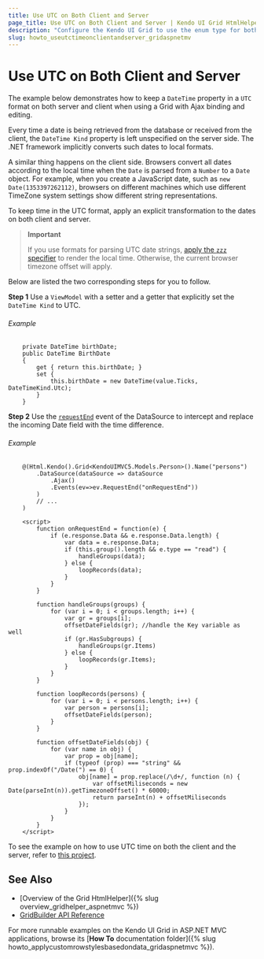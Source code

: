 ```yaml
---
title: Use UTC on Both Client and Server
page_title: Use UTC on Both Client and Server | Kendo UI Grid HtmlHelper
description: "Configure the Kendo UI Grid to use the enum type for both displaying and editing."
slug: howto_useutctimeonclientandserver_gridaspnetmv
---
```


# Use UTC on Both Client and Server

The example below demonstrates how to keep a `DateTime` property in a `UTC` format on both server and client when using a Grid with Ajax binding and editing.

Every time a date is being retrieved from the database or received from the client, the `DateTime Kind` property is left unspecified on the server side. The .NET framework implicitly converts such dates to local formats.

A similar thing happens on the client side. Browsers convert all dates according to the local time when the `Date` is parsed from a `Number` to a `Date` object. For example, when you create a JavaScript date, such as `new Date(1353397262112)`, browsers on different machines which use different TimeZone system settings show different string representations.

To keep time in the UTC format, apply an explicit transformation to the dates on both client and server.

> **Important**
>
> If you use formats for parsing UTC date strings, [apply the `zzz` specifier](http://docs.telerik.com/kendo-ui/framework/globalization/dateparsing#parse-utc-date-strings) to render the local time. Otherwise, the current browser timezone offset will apply.

Below are listed the two corresponding steps for you to follow.

**Step 1** Use a `ViewModel` with a setter and a getter that explicitly set the `DateTime Kind` to UTC.

###### Example

```
    private DateTime birthDate;
    public DateTime BirthDate
    {
        get { return this.birthDate; }
        set {
            this.birthDate = new DateTime(value.Ticks, DateTimeKind.Utc);
        }
    }
```

**Step 2** Use the [`requestEnd`](/api/javascript/data/datasource#requestend) event of the DataSource to intercept and replace the incoming Date field with the time difference.

###### Example

```
    @(Html.Kendo().Grid<KendoUIMVC5.Models.Person>().Name("persons")
        .DataSource(dataSource => dataSource
            .Ajax()
            .Events(ev=>ev.RequestEnd("onRequestEnd"))
        )
        // ...
    )

    <script>
        function onRequestEnd = function(e) {
            if (e.response.Data && e.response.Data.length) {
                var data = e.response.Data;
                if (this.group().length && e.type == "read") {
                    handleGroups(data);
                } else {
                    loopRecords(data);
                }
            }
        }

        function handleGroups(groups) {
            for (var i = 0; i < groups.length; i++) {
                var gr = groups[i];
                offsetDateFields(gr); //handle the Key variable as well
                if (gr.HasSubgroups) {
                    handleGroups(gr.Items)
                } else {
                    loopRecords(gr.Items);
                }
            }
        }

        function loopRecords(persons) {
            for (var i = 0; i < persons.length; i++) {
                var person = persons[i];
                offsetDateFields(person);
            }
        }

        function offsetDateFields(obj) {
            for (var name in obj) {
                var prop = obj[name];
                if (typeof (prop) === "string" && prop.indexOf("/Date(") == 0) {
                    obj[name] = prop.replace(/\d+/, function (n) {
                        var offsetMiliseconds = new Date(parseInt(n)).getTimezoneOffset() * 60000;
                        return parseInt(n) + offsetMiliseconds
                    });
                }
            }
        }
    </script>
```

To see the example on how to use UTC time on both the client and the server, refer to [this project](https://github.com/telerik/ui-for-aspnet-mvc-examples/tree/master/grid/utc-on-server-and-client).

## See Also

* [Overview of the Grid HtmlHelper]({% slug overview_gridhelper_aspnetmvc %})
* [GridBuilder API Reference](/aspnet-mvc/api/Kendo.Mvc.UI.Fluent/GridBuilder)

For more runnable examples on the Kendo UI Grid in ASP.NET MVC applications, browse its [**How To** documentation folder]({% slug howto_applycustomrowstylesbasedondata_gridaspnetmvc %}).
